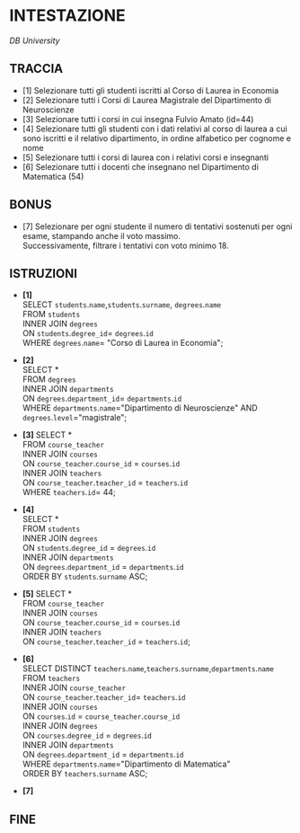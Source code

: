 # INTESTAZIONE

_DB University_

## TRACCIA

- [1] Selezionare tutti gli studenti iscritti al Corso di Laurea in Economia
- [2] Selezionare tutti i Corsi di Laurea Magistrale del Dipartimento di
  Neuroscienze
- [3] Selezionare tutti i corsi in cui insegna Fulvio Amato (id=44)
- [4] Selezionare tutti gli studenti con i dati relativi al corso di laurea a cui
  sono iscritti e il relativo dipartimento, in ordine alfabetico per cognome e
  nome
- [5] Selezionare tutti i corsi di laurea con i relativi corsi e insegnanti
- [6] Selezionare tutti i docenti che insegnano nel Dipartimento di
  Matematica (54)

## BONUS

- [7] Selezionare per ogni studente il numero di tentativi sostenuti
  per ogni esame, stampando anche il voto massimo.  
  Successivamente,
  filtrare i tentativi con voto minimo 18.

## ISTRUZIONI

- **[1]**  
  SELECT `students`.`name`,`students`.`surname`, `degrees`.`name`  
  FROM `students`  
  INNER JOIN `degrees`  
  ON `students`.`degree_id`= `degrees`.`id`  
  WHERE `degrees`.`name`= "Corso di Laurea in Economia";

- **[2]**  
  SELECT \*  
  FROM `degrees`  
  INNER JOIN `departments`  
  ON `degrees`.`department_id`= `departments`.`id`  
  WHERE `departments`.`name`="Dipartimento di Neuroscienze" AND  
  `degrees`.`level`="magistrale";
- **[3]**
  SELECT \*  
  FROM `course_teacher`  
  INNER JOIN `courses`  
  ON `course_teacher`.`course_id` = `courses`.`id`  
  INNER JOIN `teachers`  
  ON `course_teacher`.`teacher_id` = `teachers`.`id`  
  WHERE `teachers`.`id`= 44;
- **[4]**  
  SELECT \*  
  FROM `students`  
  INNER JOIN `degrees`  
  ON `students`.`degree_id` = `degrees`.`id`  
  INNER JOIN `departments`  
  ON `degrees`.`department_id` = `departments`.`id`  
  ORDER BY `students`.`surname` ASC;
- **[5]**
  SELECT \*  
   FROM `course_teacher`  
   INNER JOIN `courses`  
   ON `course_teacher`.`course_id` = `courses`.`id`  
   INNER JOIN `teachers`  
   ON `course_teacher`.`teacher_id` = `teachers`.`id`;
- **[6]**  
  SELECT DISTINCT `teachers`.`name`,`teachers`.`surname`,`departments`.`name`  
   FROM `teachers`  
   INNER JOIN `course_teacher`  
   ON `course_teacher`.`teacher_id`= `teachers`.`id`  
  INNER JOIN `courses`  
   ON `courses`.`id` = `course_teacher`.`course_id`  
   INNER JOIN `degrees`  
   ON `courses`.`degree_id` = `degrees`.`id`  
  INNER JOIN `departments`  
   ON `degrees`.`department_id` = `departments`.`id`  
  WHERE `departments`.`name`="Dipartimento di Matematica"  
  ORDER BY `teachers`.`surname` ASC;
- **[7]**

## FINE
